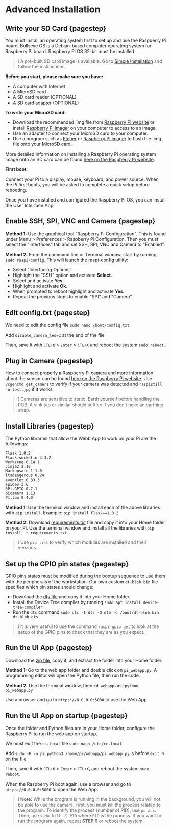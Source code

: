 # Advanced Installation

## Write your SD Card {pagestep}
You must install an operating system first to set up and use the Raspberry Pi board. Bullseye OS is a Debian-based computer operating system for Raspberry Pi board. Raspberry Pi OS 32-bit must be installed.

>i A pre-built SD card image is available. Go to [Simple Installation](software-installation.md) and follow the instructions. 

**Before you start, please make sure you have:**

* A computer with Internet
* A MicroSD card
* A SD card reader (OPTIONAL) 
* A SD card adapter (OPTIONAL)

**To write your MicroSD card:**

* Download the recommended .img file from [Raspberry Pi website](https://www.raspberrypi.com/software/operating-systems/) or install [Raspberry Pi imager](https://www.raspberrypi.com/software/) on your computer to access to an image.
* Use an adapter to connect your MicroSD card to your computer.
* Use a program such as [Etcher](https://www.balena.io/etcher) or [Raspberry Pi imager](https://www.raspberrypi.com/software/) to flash the .img file onto your MicroSD card.

More detailed information on installing a Raspberry Pi operating system image onto an SD card can be found [here on the Raspberry Pi website](https://www.raspberrypi.com/documentation/computers/getting-started.html#installing-the-operating-system).

**First boot:**

Connect your Pi to a display, mouse, keyboard, and power source. When the Pi first boots, you will be asked to complete a quick setup before rebooting.

Once you have installed and configured the Raspberry Pi OS, you can install the User Interface App.

## Enable SSH, SPI, VNC and Camera {pagestep}

**Method 1:** Use the graphical tool "Raspberry Pi Configuration". This is found under Menu > Preferences > Raspberry Pi Configuration. Then you must select the "Interfaces" tab and set SSH, SPI, VNC and Camera to "Enabled".

**Method 2:** From the command line or Terminal window, start by running `sudo raspi-config`. This will launch the raspi-config utility:

- Select “Interfacing Options”.
- Highlight the "SSH" option and activate **Select**.
- Select and activate **Yes**.
- Highlight and activate **Ok**.
- When prompted to reboot highlight and activate **Yes**.
- Repeat the previous steps to enable "SPI" and "Camera".

## Edit config.txt {pagestep}

We need to edit the config file `sudo nano /boot/config.txt`

Add `disable_camera_led=2` at the end of the file  

Then, save it with `CTL+O` > `Enter` > `CTL+X` and reboot the system `sudo reboot`.

## Plug in Camera {pagestep}

How to connect properly a Raspberry Pi camera and more information about the sensor can be found [here on the Raspberry Pi website](https://www.raspberrypi.com/documentation/accessories/camera.html). Use `vcgencmd get_camera` to verify if your camera was detected and `raspistill -o test.jpg` if it works.

>! Cameras are sensitive to static. Earth yourself before handling the PCB. A sink tap or similar should suffice if you don’t have an earthing strap.

## Install Libraries {pagestep}

The Python libraries that allow the Webb App to work on your Pi are the followings:

```
Flask 1.0.2
Flask-socketio 4.3.2
Werkzeug 0.14.1
Jinja2 2.10
Markupsafe 1.1.0
itsdangerous 0.24
eventlet 0.33.3
spidev 3.6
RPi.GPIO 0.7.1
picamera 1.13
Pillow 9.4.0
```
**Method 1:** Use the terminal window and install each of the above libraries with `pip install`. Example: `pip install Flask==1.0.2`

**Method 2:** Download [requirements.txt](https://github.com/wenzel-lab/open-microfluidics-workstation/blob/master/software/requirements.txt) file and copy it into your Home folder on your Pi. Use the terminal window and install all the libraries with `pip install -r requirements.txt` 

>i Use `pip list` to verify which modules are installed and their versions. 

## Set up the GPIO pin states {pagestep}

GPIO pins states must be modified during the bootup sequence to use them with the peripherals of the workstation. Our own custom `dt-blob.bin` file specifies which pin states should change:

* Download the [dts file](https://github.com/wenzel-lab/open-microfluidics-workstation/blob/master/module-pi/pi_config/dt-blob.dts) and copy it into your Home folder.
* Install the Device Tree compiler by running `sudo apt install device-tree-compiler`
* Run the `dtc` command `sudo dtc -I dts -O dtb -o /boot/dt-blob.bin dt-blob.dts`

>i It is very useful to use the command `raspi-gpio get` to look at the setup of the GPIO pins to check that they are as you expect.

## Run the UI App {pagestep}

Download the [zip file](), copy it, and extract the folder into your Home folder.

**Method 1:** Go to the web app folder and double click on `pi_webapp.py`. A programming editor will open the Python file, then run the code.

**Method 2:** Use the terminal window, then `cd webapp` and `python pi_webapp.py`

Use a browser and go to `https://0.0.0.0:5000` to use the Web App

## Run the UI App on startup {pagestep}

Once the folder and Python files are in your Home folder, configure the Raspberry Pi to run the web app on startup.

We must edit the `rc.local` file `sudo nano /etc/rc.local`

Add `sudo -H -u pi python3 /home/pi/webapp/pi_webapp.py &` before `exit 0` on the file

Then, save it with `CTL+O` > `Enter` > `CTL+X`, and reboot the system `sudo reboot`.

When the Raspberry Pi boot again, use a browser and go to `https://0.0.0.0:5000` to open the Web App.

>i **Note:** While the program is running in the background, you will not be able to use the camera. First, you must kill the process related to the program. To identify the process (number of PID), use `ps aux`. Then, use `sudo kill -9 PID` where `PID` is the process. If you want to run the program again, repeat **STEP 6** or reboot the system.